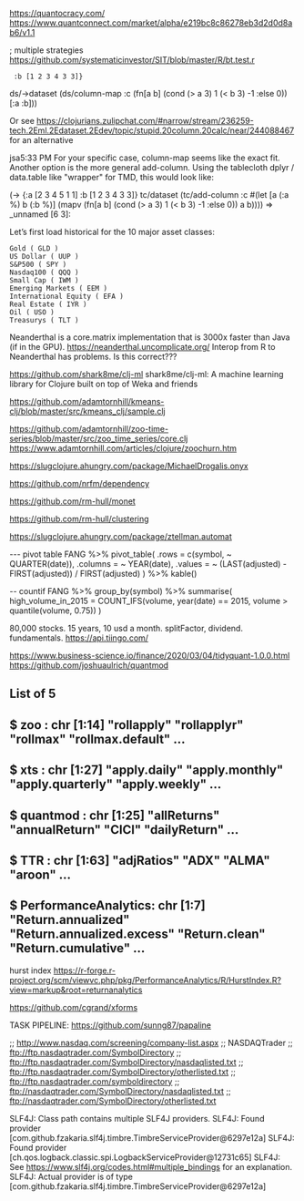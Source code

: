 https://quantocracy.com/
https://www.quantconnect.com/market/alpha/e219bc8c86278eb3d2d0d8ab6/v1.1


; multiple strategies
https://github.com/systematicinvestor/SIT/blob/master/R/bt.test.r




     :b [1 2 3 4 3 3]}
  ds/->dataset
  (ds/column-map
   :c (fn[a b]
        (cond
          (> a 3) 1
          (< b 3) -1
          :else 0))
   [:a :b]))

   Or see https://clojurians.zulipchat.com/#narrow/stream/236259-tech.2Eml.2Edataset.2Edev/topic/stupid.20column.20calc/near/244088467 for an alternative

   jsa5:33 PM
For your specific case, column-map seems like the exact fit. Another option is the more general add-column. Using the tablecloth dplyr / data.table like "wrapper" for TMD, this would look like:

(-> {:a [2 3 4 5 1 1]
     :b [1 2 3 4 3 3]}
  tc/dataset
  (tc/add-column
   :c #(let [a (:a %)
             b (:b %)]
        (mapv (fn[a b]
                (cond
                  (> a 3) 1
                  (< b 3) -1
                  :else 0))
              a b))))
=> _unnamed [6 3]:

Let’s first load historical for the 10 major asset classes:

    Gold ( GLD )
    US Dollar ( UUP )
    S&P500 ( SPY )
    Nasdaq100 ( QQQ )
    Small Cap ( IWM )
    Emerging Markets ( EEM )
    International Equity ( EFA )
    Real Estate ( IYR )
    Oil ( USO )
    Treasurys ( TLT )


Neanderthal is a core.matrix implementation that is 3000x faster than Java (if in the GPU).
https://neanderthal.uncomplicate.org/
Interop from R to Neanderthal has problems. Is this correct???


https://github.com/shark8me/clj-ml
shark8me/clj-ml: A machine learning library for Clojure built on top of Weka and friends

https://github.com/adamtornhill/kmeans-clj/blob/master/src/kmeans_clj/sample.clj


https://github.com/adamtornhill/zoo-time-series/blob/master/src/zoo_time_series/core.clj
https://www.adamtornhill.com/articles/clojure/zoochurn.htm

https://slugclojure.ahungry.com/package/MichaelDrogalis.onyx


https://github.com/nrfm/dependency


https://github.com/rm-hull/monet


https://github.com/rm-hull/clustering


https://slugclojure.ahungry.com/package/ztellman.automat





--- pivot table
FANG %>%
    pivot_table(
        .rows    = c(symbol, ~ QUARTER(date)),
        .columns = ~ YEAR(date),
        .values  = ~ (LAST(adjusted) - FIRST(adjusted)) / FIRST(adjusted)
    ) %>%
    kable()


-- countif
FANG %>%
    group_by(symbol) %>%
    summarise(
        high_volume_in_2015 = COUNT_IFS(volume,
                                        year(date) == 2015,
                                        volume > quantile(volume, 0.75))
    )



80,000 stocks. 15 years, 10 usd a month. splitFactor, dividend. fundamentals.
https://api.tiingo.com/


https://www.business-science.io/finance/2020/03/04/tidyquant-1.0.0.html
https://github.com/joshuaulrich/quantmod

## List of 5
##  $ zoo                 : chr [1:14] "rollapply" "rollapplyr" "rollmax" "rollmax.default" ...
##  $ xts                 : chr [1:27] "apply.daily" "apply.monthly" "apply.quarterly" "apply.weekly" ...
##  $ quantmod            : chr [1:25] "allReturns" "annualReturn" "ClCl" "dailyReturn" ...
##  $ TTR                 : chr [1:63] "adjRatios" "ADX" "ALMA" "aroon" ...
##  $ PerformanceAnalytics: chr [1:7] "Return.annualized" "Return.annualized.excess" "Return.clean" "Return.cumulative" ...



hurst index
https://r-forge.r-project.org/scm/viewvc.php/pkg/PerformanceAnalytics/R/HurstIndex.R?view=markup&root=returnanalytics


https://github.com/cgrand/xforms



TASK PIPELINE:
https://github.com/sunng87/papaline


;; http://www.nasdaq.com/screening/company-list.aspx
;; NASDAQTrader
;; ftp://ftp.nasdaqtrader.com/SymbolDirectory
;; ftp://ftp.nasdaqtrader.com/SymbolDirectory/nasdaqlisted.txt
;; ftp://ftp.nasdaqtrader.com/SymbolDirectory/otherlisted.txt
;; ftp://ftp.nasdaqtrader.com/symboldirectory
;; ftp://nasdaqtrader.com/SymbolDirectory/nasdaqlisted.txt
;; ftp://nasdaqtrader.com/SymbolDirectory/otherlisted.txt


SLF4J: Class path contains multiple SLF4J providers.
SLF4J: Found provider [com.github.fzakaria.slf4j.timbre.TimbreServiceProvider@6297e12a]
SLF4J: Found provider [ch.qos.logback.classic.spi.LogbackServiceProvider@12731c65]
SLF4J: See https://www.slf4j.org/codes.html#multiple_bindings for an explanation.
SLF4J: Actual provider is of type [com.github.fzakaria.slf4j.timbre.TimbreServiceProvider@6297e12a]

